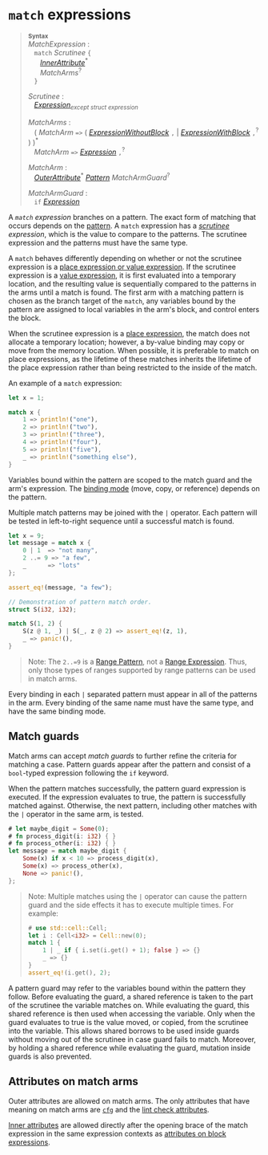 # `match` expressions

> **<sup>Syntax</sup>**\
> _MatchExpression_ :\
> &nbsp;&nbsp; `match` _Scrutinee_ `{`\
> &nbsp;&nbsp; &nbsp;&nbsp; [_InnerAttribute_]<sup>\*</sup>\
> &nbsp;&nbsp; &nbsp;&nbsp; _MatchArms_<sup>?</sup>\
> &nbsp;&nbsp; `}`
>
>_Scrutinee_ :\
> &nbsp;&nbsp; [_Expression_]<sub>_except struct expression_</sub>
>
> _MatchArms_ :\
> &nbsp;&nbsp; ( _MatchArm_ `=>`
>                             ( [_ExpressionWithoutBlock_][_Expression_] `,`
>                             | [_ExpressionWithBlock_][_Expression_] `,`<sup>?</sup> )
>                           )<sup>\*</sup>\
> &nbsp;&nbsp; _MatchArm_ `=>` [_Expression_] `,`<sup>?</sup>
>
> _MatchArm_ :\
> &nbsp;&nbsp; [_OuterAttribute_]<sup>\*</sup> [_Pattern_] _MatchArmGuard_<sup>?</sup>
>
> _MatchArmGuard_ :\
> &nbsp;&nbsp; `if` [_Expression_]

A *`match` expression* branches on a pattern.
The exact form of matching that occurs depends on the [pattern].
A `match` expression has a *[scrutinee] expression*, which is the value to compare to the patterns.
The scrutinee expression and the patterns must have the same type.

A `match` behaves differently depending on whether or not the scrutinee expression is a [place expression or value expression][place expression].
If the scrutinee expression is a [value expression], it is first evaluated into a temporary location, and the resulting value is sequentially compared to the patterns in the arms until a match is found.
The first arm with a matching pattern is chosen as the branch target of the `match`, any variables bound by the pattern are assigned to local variables in the arm's block, and control enters the block.

When the scrutinee expression is a [place expression], the match does not allocate a temporary location;
however, a by-value binding may copy or move from the memory location.
When possible, it is preferable to match on place expressions, as the lifetime of these matches inherits the lifetime of the place expression rather than being restricted to the inside of the match.

An example of a `match` expression:

```rust
let x = 1;

match x {
    1 => println!("one"),
    2 => println!("two"),
    3 => println!("three"),
    4 => println!("four"),
    5 => println!("five"),
    _ => println!("something else"),
}
```

Variables bound within the pattern are scoped to the match guard and the arm's expression.
The [binding mode] (move, copy, or reference) depends on the pattern.

Multiple match patterns may be joined with the `|` operator.
Each pattern will be tested in left-to-right sequence until a successful match is found.

```rust
let x = 9;
let message = match x {
    0 | 1  => "not many",
    2 ..= 9 => "a few",
    _      => "lots"
};

assert_eq!(message, "a few");

// Demonstration of pattern match order.
struct S(i32, i32);

match S(1, 2) {
    S(z @ 1, _) | S(_, z @ 2) => assert_eq!(z, 1),
    _ => panic!(),
}
```

> Note: The `2..=9` is a [Range Pattern], not a [Range Expression].
> Thus, only those types of ranges supported by range patterns can be used in match arms.

Every binding in each `|` separated pattern must appear in all of the patterns in the arm.
Every binding of the same name must have the same type, and have the same binding mode.

## Match guards

Match arms can accept _match guards_ to further refine the criteria for matching a case.
Pattern guards appear after the pattern and consist of a `bool`-typed expression following the `if` keyword.

When the pattern matches successfully, the pattern guard expression is executed.
If the expression evaluates to true, the pattern is successfully matched against.
Otherwise, the next pattern, including other matches with the `|` operator in the same arm, is tested.

```rust
# let maybe_digit = Some(0);
# fn process_digit(i: i32) { }
# fn process_other(i: i32) { }
let message = match maybe_digit {
    Some(x) if x < 10 => process_digit(x),
    Some(x) => process_other(x),
    None => panic!(),
};
```

> Note: Multiple matches using the `|` operator can cause the pattern guard and the side effects it has to execute multiple times.
> For example:
>
> ```rust
> # use std::cell::Cell;
> let i : Cell<i32> = Cell::new(0);
> match 1 {
>     1 | _ if { i.set(i.get() + 1); false } => {}
>     _ => {}
> }
> assert_eq!(i.get(), 2);
> ```

A pattern guard may refer to the variables bound within the pattern they follow.
Before evaluating the guard, a shared reference is taken to the part of the scrutinee the variable matches on.
While evaluating the guard, this shared reference is then used when accessing the variable.
Only when the guard evaluates to true is the value moved, or copied, from the scrutinee into the variable.
This allows shared borrows to be used inside guards without moving out of the scrutinee in case guard fails to match.
Moreover, by holding a shared reference while evaluating the guard, mutation inside guards is also prevented.

## Attributes on match arms

Outer attributes are allowed on match arms.
The only attributes that have meaning on match arms are [`cfg`] and the [lint check attributes].

[Inner attributes] are allowed directly after the opening brace of the match expression in the same expression contexts as [attributes on block expressions].

[_Expression_]: ../expressions.md
[place expression]: ../expressions.md#place-expressions-and-value-expressions
[value expression]: ../expressions.md#place-expressions-and-value-expressions
[_InnerAttribute_]: ../attributes.md
[_OuterAttribute_]: ../attributes.md
[`cfg`]: ../conditional-compilation.md
[lint check attributes]: ../attributes/diagnostics.md#lint-check-attributes
[Range Expression]: range-expr.md

[_Pattern_]: ../patterns.md
[pattern]: ../patterns.md
[Inner attributes]: ../attributes.md
[Range Pattern]: ../patterns.md#range-patterns
[attributes on block expressions]: block-expr.md#attributes-on-block-expressions
[binding mode]: ../patterns.md#binding-modes
[scrutinee]: ../glossary.md#scrutinee
